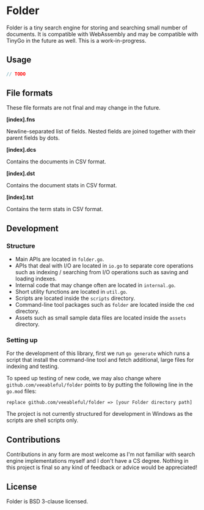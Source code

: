 # Folder

Folder is a tiny search engine for storing and searching small number of documents. It is compatible with WebAssembly and may be compatible with TinyGo in the future as well. This is a work-in-progress.

## Usage

```go
// TODO
```

## File formats

These file formats are not final and may change in the future.

**\[index\].fns**

Newline-separated list of fields. Nested fields are joined together with their parent fields by dots.

**\[index\].dcs**

Contains the documents in CSV format.

**\[index\].dst**

Contains the document stats in CSV format.

**\[index\].tst**

Contains the term stats in CSV format.

## Development

### Structure

+ Main APIs are located in `folder.go`.
+ APIs that deal with I/O are located in `io.go` to separate core operations such as indexing / searching from I/O operations such as saving and loading indexes.
+ Internal code that may change often are located in `internal.go`.
+ Short utility functions are located in `util.go`.
+ Scripts are located inside the `scripts` directory.
+ Command-line tool packages such as `folder` are located inside the `cmd` directory.
+ Assets such as small sample data files are located inside the `assets` directory.

### Setting up

For the development of this library, first we run `go generate` which runs a script that install the command-line tool and fetch additional, large files for indexing and testing.

To speed up testing of new code, we may also change where `github.com/veeableful/folder` points to by putting the following line in the `go.mod` files:
```
replace github.com/veeableful/folder => [your Folder directory path]
```

The project is not currently structured for development in Windows as the scripts are shell scripts only.

## Contributions

Contributions in any form are most welcome as I'm not familiar with search engine implementations myself and I don't have a CS degree. Nothing in this project is final so any kind of feedback or advice would be appreciated!

## License

Folder is BSD 3-clause licensed.